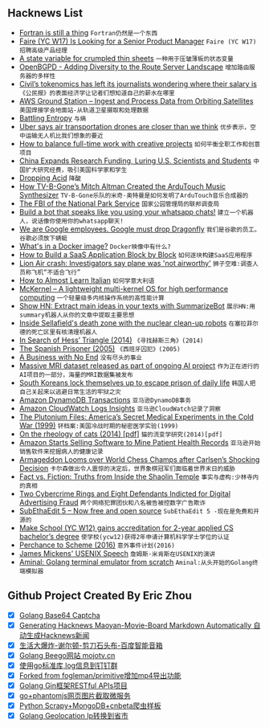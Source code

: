 ## Hacknews List


- [Fortran is still a thing](https://wordsandbuttons.online/fortran_is_still_a_thing.html)  `Fortran仍然是一个东西`
- [Faire (YC W17) Is Looking for a Senior Product Manager](https://boards.greenhouse.io/indigofair/jobs/4075006002?gh_jid=4075006002)  `Faire (YC W17)招聘高级产品经理`
- [A state variable for crumpled thin sheets](https://www.nature.com/articles/s42005-018-0072-x)  `一种用于压皱薄板的状态变量`
- [OpenBGPD - Adding Diversity to the Route Server Landscape](https://labs.ripe.net/Members/claudio_jeker/openbgpd-adding-diversity-to-route-server-landscape)  `增加路由服务器的多样性`
- [Civil’s tokenomics has left its journalists wondering where their salary is](http://www.niemanlab.org/2018/11/i-had-to-borrow-money-to-pay-my-rent-civils-tokenomics-has-left-some-of-its-journalists-wondering-where-their-salary-is/)  `《公民报》的表面经济学让记者们想知道自己的薪水在哪里`
- [AWS Ground Station – Ingest and Process Data from Orbiting Satellites](https://aws.amazon.com/blogs/aws/aws-ground-station-ingest-and-process-data-from-orbiting-satellites/)  `美国焊接学会地面站-从轨道卫星摄取和处理数据`
- [Battling Entropy](https://fs.blog/2018/11/entropy/)  `与熵`
- [Uber says air transportation drones are closer than we think](https://dronelife.com/2018/11/27/uber-elevate-its-closer-than-you-think/)  `优步表示，空中运输无人机比我们想象的要近`
- [How to balance full-time work with creative projects](https://thecreativeindependent.com/guides/how-to-balance-full-time-work-with-creative-projects/)  `如何平衡全职工作和创意项目`
- [China Expands Research Funding, Luring U.S. Scientists and Students](https://www.npr.org/sections/health-shots/2018/11/27/669645323/china-expands-research-funding-luring-u-s-scientists-and-students)  `中国扩大研究经费，吸引美国科学家和学生`
- [Dropping Acid](https://logicmag.io/06-dropping-acid/)  `降酸`
- [How TV-B-Gone’s Mitch Altman Created the ArduTouch Music Synthesizer](https://spectrum.ieee.org/geek-life/hands-on/how-tvbgones-mitch-altman-created-the-ardutouch-music-synthesizer)  `TV-B-Gone乐队的米奇·奥特曼是如何发明了ArduTouch音乐合成器的`
- [The FBI of the National Park Service](https://www.outsideonline.com/2353856/national-park-service-investigative-services-branch?src=longreads)  `国家公园管理局的联邦调查局`
- [Build a bot that speaks like you using your whatsapp chats!](https://github.com/Spandan-Madan/Me_Bot)  `建立一个机器人，说话像你使用你的whatsapp聊天!`
- [We are Google employees. Google must drop Dragonfly](https://medium.com/@googlersagainstdragonfly/we-are-google-employees-google-must-drop-dragonfly-4c8a30c5e5eb)  `我们是谷歌的员工。谷歌必须放下蜻蜓`
- [What&#39;s in a Docker image?](https://cameronlonsdale.com/2018/11/26/whats-in-a-docker-image/)  `Docker映像中有什么?`
- [How to Build a SaaS Application Block by Block](https://blog.sentry.io/2018/11/14/how-to-build-saas-application)  `如何逐块构建SaaS应用程序`
- [Lion Air crash: Investigators say plane was &#39;not airworthy&#39;](https://www.bbc.com/news/world-asia-46121127)  `狮子空难:调查人员称飞机“不适合飞行”`
- [How to Almost Learn Italian](https://www.theatlantic.com/magazine/archive/2018/12/language-apps-duolingo/573919/)  `如何学意大利语`
- [McKernel – A lightweight multi-kernel OS for high performance computing](https://www-sys-aics.riken.jp/ResearchTopics/os/mckernel/)  `一个轻量级多内核操作系统的高性能计算`
- [Show HN: Extract main ideas in your texts with SummarizeBot](https://www.summarizebot.com/)  `展示HN:用summary机器人从你的文章中提取主要思想`
- [Inside Sellafield&#39;s death zone with the nuclear clean-up robots](https://www.bbc.co.uk/news/business-46301596)  `在塞拉菲尔德的死亡区里有核清理机器人`
- [In Search of Hess’ Triangle (2014)](https://chriswhong.com/open-data/in-search-of-hess-triangle-part-1/)  `《寻找赫斯三角》(2014)`
- [The Spanish Prisoner (2005)](https://www.newyorker.com/magazine/2005/10/31/the-spanish-prisoner)  `《西班牙囚犯》(2005)`
- [A Business with No End](https://www.nytimes.com/interactive/2018/11/27/style/what-is-inside-this-internet-rabbit-hole.html)  `没有尽头的事业`
- [Massive MRI dataset released as part of ongoing AI project](https://www.radiologybusiness.com/topics/artificial-intelligence/nyu-facebook-release-knee-mri-dataset-ai)  `作为正在进行的AI项目的一部分，海量的MRI数据集被发布`
- [South Koreans lock themselves up to escape prison of daily life](https://www.reuters.com/article/us-southkorea-prisonstay-idUSKCN1NS0JB)  `韩国人把自己关起来以逃避日常生活的牢狱之灾`
- [Amazon DynamoDB Transactions](https://aws.amazon.com/blogs/aws/new-amazon-dynamodb-transactions/)  `亚马逊DynamoDB事务`
- [Amazon CloudWatch Logs Insights](https://aws.amazon.com/blogs/aws/new-amazon-cloudwatch-logs-insights-fast-interactive-log-analytics/)  `亚马逊CloudWatch记录了洞察`
- [The Plutonium Files: America’s Secret Medical Experiments in the Cold War (1999)](https://archive.nytimes.com/www.nytimes.com/books/first/w/welsome-plutonium.html)  `钚档案:美国冷战时期的秘密医学实验(1999)`
- [On the rheology of cats (2014) [pdf]](https://www.drgoulu.com/wp-content/uploads/2017/09/Rheology-of-cats.pdf)  `猫的流变学研究(2014)[pdf]`
- [Amazon Starts Selling Software to Mine Patient Health Records](https://www.wsj.com/articles/amazon-starts-selling-software-to-mine-patient-health-records-1543352136)  `亚马逊开始销售软件来挖掘病人的健康记录`
- [Armageddon Looms over World Chess Champs after Carlsen’s Shocking Decision](https://deadspin.com/armageddon-looms-over-the-world-chess-championship-afte-1830671246)  `卡尔森做出令人震惊的决定后，世界象棋冠军们面临着世界末日的威胁`
- [Fact vs. Fiction: Truths from Inside the Shaolin Temple](https://radiichina.com/fact-vs-fiction-truths-from-inside-the-shaolin-temple/)  `事实与虚构:少林寺内的真相`
- [Two Cybercrime Rings and Eight Defendants Indicted for Digital Advertising Fraud](https://www.justice.gov/usao-edny/pr/two-international-cybercriminal-rings-dismantled-and-eight-defendants-indicted-causing)  `两个网络犯罪团伙和八名被告被控数字广告欺诈`
- [SubEthaEdit 5 – Now free and open source](https://rant.monkeydom.de/posts/2018/11/28/see-is-back)  `SubEthaEdit 5 -现在是免费和开源的`
- [Make School (YC W12) gains accreditation for 2-year applied CS bachelor’s degree](https://techcrunch.com/2018/11/27/make-school-accreditation/)  `使学校(ycw12)获得2年申请计算机科学学士学位的认证`
- [Perchance to Scheme (2016)](https://hardmath123.github.io/perchance-to-scheme.html)  `意外事件计划(2016)`
- [James Mickens&#39; USENIX Speech](http://www.zachpfeffer.com/single-post/2018/11/27/Transcript-of-James-Mickens-USENIX-Speech)  `詹姆斯·米肯斯在USENIX的演讲`
- [Aminal: Golang terminal emulator from scratch](https://github.com/liamg/aminal)  `Aminal:从头开始的Golang终端模拟器`

## Github Project Created By Eric Zhou

- [x] [Golang Base64 Captcha](https://github.com/mojocn/base64Captcha)
- [x] [Generating Hacknews Maoyan-Movie-Board Markdown Automatically 自动生成Hacknews新闻](https://github.com/dejavuzhou/md-genie)
- [x] [生活大爆炸-谢尔顿-剪刀石头布-百度智能音箱](https://github.com/mojocn/dueros-bang-game)
- [x] [Golang Beego网站 mojotv.cn](https://github.com/mojocn/www.mojotv.cn)
- [x] [使用go标准库,log信息到钉钉群](https://github.com/mojocn/dooger)
- [x] [Forked from fogleman/primitive增加mp4导出功能](https://github.com/mojocn/primitive)
- [x] [Golang Gin框架RESTful APIs项目](https://github.com/JJJJJJJerk/ezier-golang-web-api-framework)
- [x] [go+phantomjs网页图片截取微服务](https://github.com/mojocn/screen_shot)
- [x] [Python Scrapy+MongoDB+cnbeta爬虫样板](https://github.com/mojocn/scrapy_mongodb_boilerplate_cnbeta)
- [x] [Golang Geolocation Ip转换到省市](https://github.com/mojocn/ip2location)